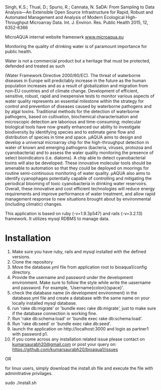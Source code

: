 Singh, K.S.; Thual, D.; Spurio, R.; Cannata, N.	SaDA: From Sampling to Data Analysis—An Extensible Open Source Infrastructure for Rapid, Robust and Automated Management and Analysis of Modern Ecological High-Throughput Microarray Data. Int. J. Environ. Res. Public Health 2015, 12, 6352-6366

MicroAQUA internal website frameowrk www.microaqua.eu

Monitoring the quality of drinking water is of paramount importance for public health.

Water is not a commercial product but a heritage that must be protected, defended and treated as such

(Water Framework Directive 2000/60/EC). The threat of waterborne diseases in Europe will predictably increase in the future as the human population increases and as a result of globalization and migration from non-EU countries and of climate change. Development of efficient, sensitive, robust, rapid and inexpensive tests to monitor various aspects of water quality represents an essential milestone within the strategy for control and prevention of diseases caused by waterborne pathogens and by algal toxins. Traditional methods for the detection of waterborne pathogens, based on cultivation, biochemical characterisation and microscopic detection are laborious and time-consuming; molecular biological tools have now greatly enhanced our ability to investigate biodiversity by identifying species and to estimate gene flow and distribution of species in time and space. µAQUA aims to design and develop a universal microarray chip for the high-throughput detection in water of known and emerging pathogens (bacteria, viruses, protozoa and cyanobacteria) and to assess the water quality monitoring the presence of select bioindicators (i.e. diatoms). A chip able to detect cyanobacterial toxins will also be developed. These innovative molecular tools should be amenable to automation so that they could be deployed on moorings for routine semi-continuous monitoring of water quality. µAQUA also aims to identify cyanophages potentially capable of controlling and mitigating the periodical blooming of toxic cyanobacteria in drinking water reservoirs. Overall, these innovative and cost efficient technologies will reduce energy requirements and improve performance of water treatment, and allow rapid management response to new situations brought about by environmental (including climatic) changes.

This application is based on ruby (-v=1.9.3p547) and rails (-v=3.2.13) framework. It utilizes mysql RDBMS to manage data.

Installation
=============

1. Make sure you have ruby, rails and mysql installed with the defined versions.
2. Clone the repository
3. Move the database.yml file from application root to bioaqua1/config directory.
4. Provide the username and password under the development environment. Make sure to follow the style while write the uasername and password. For example, 'Username{colon}{space}<username>'.
5. check the database name (in development environment) in the database.yml file and create a database with the same name on your locally installed mysql database.
6. run 'rake db:migrate' or 'bundle exec rake db:migrate', just to make sure if the database connection is working fine.
7. Run 'rake db:schema:load' or 'bundle exec rake db:schema:load'.
8. Run 'rake db:seed' or 'bundle exec rake db:seed'.
9. launch the application on http://localhost:3000 and login as partner1 with password p1.
10. If you come across any installation related issue please contact on kumarsaurabh20@gmail.com or post your query on:  https://github.com/kumarsaurabh20/bioaqua1/issues 

OR

for linux users, simply download the install.sh file and execute the file with adminitrative privilages.

sudo ./install.sh
